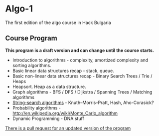 # Algo-1
The first edition of the algo course in Hack Bulgaria

## Course Program

**This program is a draft version and can change until the course starts.**

* Introduction to algorithms - complexity, amortized complexity and sorting algorithms.
* Basic linear data structures recap - stack, queue.
* Basic non-linear data structures recap - Binary Search Trees / Trie / Heaps
* Heapsort. Heap as a data structure.
* Graph algorithms - BFS / DFS / Dijkstra / Spanning Trees / Matching algorithms
* [String-search algorithms](http://en.wikipedia.org/wiki/String_searching_algorithm) - Knuth–Morris–Pratt, Hash, Aho-Corasick?
* Probability algorithms - http://en.wikipedia.org/wiki/Monte_Carlo_algorithm
* Dynamic Programming - DNA stuff

[There is a pull request for an updated version of the program](https://github.com/HackBulgaria/Algo-1/pull/1)
